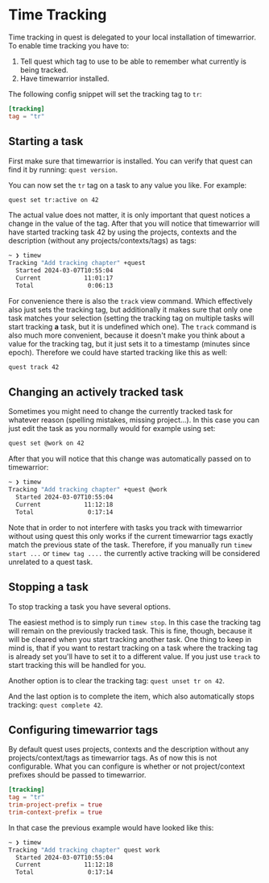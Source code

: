 # Time Tracking

Time tracking in quest is delegated to your local installation of timewarrior.
To enable time tracking you have to:
1. Tell quest which tag to use to be able to remember what currently is being tracked.
2. Have timewarrior installed.

The following config snippet will set the tracking tag to `tr`:

```toml
[tracking]
tag = "tr"
```

## Starting a task

First make sure that timewarrior is installed. You can verify that quest can find it by running: `quest version`.

You can now set the `tr` tag on a task to any value you like. For example:

```bash
quest set tr:active on 42
```
The actual value does not matter, it is only important that quest notices a change in the value of the tag.
After that you will notice that timewarrior will have started tracking task 42
by using the projects, contexts and the description (without any projects/contexts/tags) as tags:

```bash
~ ❯ timew
Tracking "Add tracking chapter" +quest
  Started 2024-03-07T10:55:04
  Current            11:01:17
  Total               0:06:13
```

For convenience there is also the `track` view command. Which effectively also
just sets the tracking tag, but additionally it makes sure that only one task
matches your selection (setting the tracking tag on multiple tasks will start
tracking **a** task, but it is undefined which one).
The `track` command is also much more convenient, because it doesn't make you think
about a value for the tracking tag, but it just sets it to a timestamp (minutes since epoch).
Therefore we could have started tracking like this as well:
```bash
quest track 42
```

## Changing an actively tracked task

Sometimes you might need to change the currently tracked task for whatever reason (spelling mistakes, missing project...).
In this case you can just edit the task as you normally would for example using set:
```bash
quest set @work on 42
```
After that you will notice that this change was automatically passed on to timewarrior:

```bash
~ ❯ timew
Tracking "Add tracking chapter" +quest @work
  Started 2024-03-07T10:55:04
  Current            11:12:18
  Total               0:17:14
```

Note that in order to not interfere with tasks you track with timewarrior without using quest
this only works if the current timewarrior tags exactly match the previous state of the task.
Therefore, if you manually run `timew start ...` or `timew tag ....` the currently active
tracking will be considered unrelated to a quest task.

## Stopping a task

To stop tracking a task you have several options.

The easiest method is to simply run `timew stop`. In this case the tracking tag will remain
on the previously tracked task. This is fine, though, because it will be cleared when you start
tracking another task. One thing to keep in mind is, that if you want to restart 
tracking on a task where the tracking tag is already set you'll have to set it to a different value.
If you just use `track` to start tracking this will be handled for you.

Another option is to clear the tracking tag: `quest unset tr on 42`.

And the last option is to complete the item, which also automatically stops tracking: `quest complete 42`.

## Configuring timewarrior tags

By default quest uses projects, contexts and the description without any projects/context/tags as timewarrior tags.
As of now this is not configurable.
What you can configure is whether or not project/context prefixes should be passed to timewarrior.

```toml
[tracking]
tag = "tr"
trim-project-prefix = true 
trim-context-prefix = true
```

In that case the previous example would have looked like this:

```bash
~ ❯ timew
Tracking "Add tracking chapter" quest work
  Started 2024-03-07T10:55:04
  Current            11:12:18
  Total               0:17:14
```
